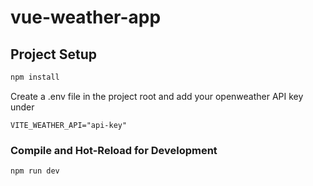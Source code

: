 # vue-weather-app

## Project Setup

```sh
npm install
```

Create a .env file in the project root and add your openweather API key under

```
VITE_WEATHER_API="api-key"
```

### Compile and Hot-Reload for Development

```sh
npm run dev
```
